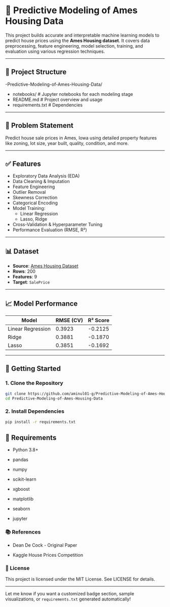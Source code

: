 # 🏡 Predictive Modeling of Ames Housing Data

This project builds accurate and interpretable machine learning models to predict house prices using the **Ames Housing dataset**. It covers data preprocessing, feature engineering, model selection, training, and evaluation using various regression techniques.

---

## 📁 Project Structure

-Predictive-Modeling-of-Ames-Housing-Data/

  - notebooks/ # Jupyter notebooks for each modeling stage
  - README.md # Project overview and usage
  - requirements.txt # Dependencies


---

## 📌 Problem Statement

Predict house sale prices in Ames, Iowa using detailed property features like zoning, lot size, year built, quality, condition, and more.

---

## ✅ Features

- Exploratory Data Analysis (EDA)
- Data Cleaning & Imputation
- Feature Engineering
- Outlier Removal
- Skewness Correction
- Categorical Encoding
- Model Training:
  - Linear Regression
  - Lasso, Ridge
- Cross-Validation & Hyperparameter Tuning
- Performance Evaluation (RMSE, R²)

---

## 📊 Dataset

- **Source**: [Ames Housing Dataset](https://storage.googleapis.com/cloud-samples-data/ai-platform-unified/datasets/tabular/petrol-consumption.csv)
- **Rows**: 200
- **Features**: 9
- **Target**: `SalePrice`

---

## 📈 Model Performance

| Model            | RMSE (CV) | R² Score |
|------------------|-----------|----------|
| Linear Regression|  0.3923   |  -0.2125 |
| Ridge            |  0.3881   |  -0.1870 |
| Lasso            |  0.3851   |  -0.1692 |

---

## 🚀 Getting Started

### 1. Clone the Repository

```bash
git clone https://github.com/aminul01-g/Predictive-Modeling-of-Ames-Housing-Data.git
cd Predictive-Modeling-of-Ames-Housing-Data
```
### 2. Install Dependencies

```bash
pip install -r requirements.txt
```
## 🧪 Requirements

- Python 3.8+

- pandas

- numpy

- scikit-learn

- xgboost

- matplotlib

- seaborn

- jupyter

### 📚 References
- Dean De Cock - Original Paper

- Kaggle House Prices Competition

### 📄 License
This project is licensed under the MIT License. See LICENSE for details.

---

Let me know if you want a customized badge section, sample visualizations, or `requirements.txt` generated automatically!

